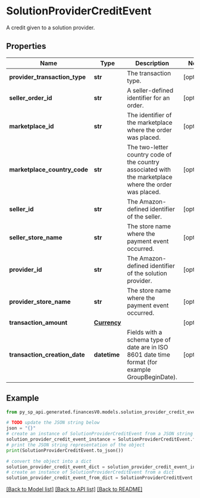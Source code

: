 # SolutionProviderCreditEvent

A credit given to a solution provider.

## Properties

Name | Type | Description | Notes
------------ | ------------- | ------------- | -------------
**provider_transaction_type** | **str** | The transaction type. | [optional] 
**seller_order_id** | **str** | A seller-defined identifier for an order. | [optional] 
**marketplace_id** | **str** | The identifier of the marketplace where the order was placed. | [optional] 
**marketplace_country_code** | **str** | The two-letter country code of the country associated with the marketplace where the order was placed. | [optional] 
**seller_id** | **str** | The Amazon-defined identifier of the seller. | [optional] 
**seller_store_name** | **str** | The store name where the payment event occurred. | [optional] 
**provider_id** | **str** | The Amazon-defined identifier of the solution provider. | [optional] 
**provider_store_name** | **str** | The store name where the payment event occurred. | [optional] 
**transaction_amount** | [**Currency**](Currency.md) |  | [optional] 
**transaction_creation_date** | **datetime** | Fields with a schema type of date are in ISO 8601 date time format (for example GroupBeginDate). | [optional] 

## Example

```python
from py_sp_api.generated.financesV0.models.solution_provider_credit_event import SolutionProviderCreditEvent

# TODO update the JSON string below
json = "{}"
# create an instance of SolutionProviderCreditEvent from a JSON string
solution_provider_credit_event_instance = SolutionProviderCreditEvent.from_json(json)
# print the JSON string representation of the object
print(SolutionProviderCreditEvent.to_json())

# convert the object into a dict
solution_provider_credit_event_dict = solution_provider_credit_event_instance.to_dict()
# create an instance of SolutionProviderCreditEvent from a dict
solution_provider_credit_event_from_dict = SolutionProviderCreditEvent.from_dict(solution_provider_credit_event_dict)
```
[[Back to Model list]](../README.md#documentation-for-models) [[Back to API list]](../README.md#documentation-for-api-endpoints) [[Back to README]](../README.md)


